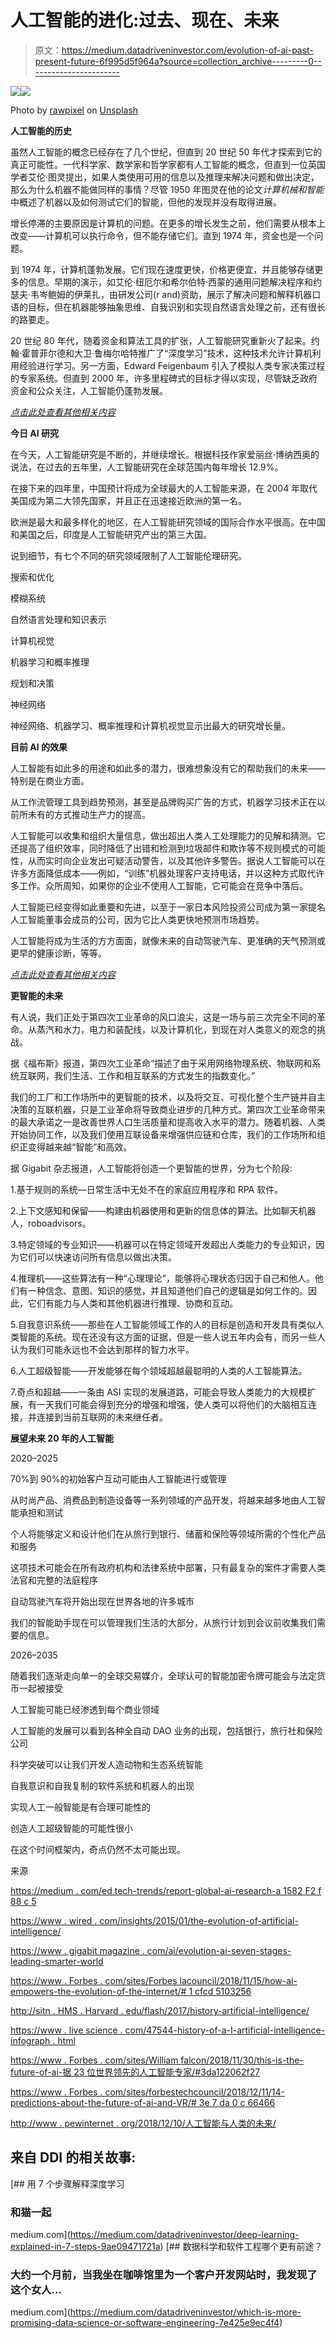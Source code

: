 # 人工智能的进化:过去、现在、未来

> 原文：<https://medium.datadriveninvestor.com/evolution-of-ai-past-present-future-6f995d5f964a?source=collection_archive---------0----------------------->

[![](img/e7be347bd3cd8a8c2ef3505101efd2fb.png)](http://www.track.datadriveninvestor.com/1B9E)![](img/246f32ad1939b45aa78ab893b79119eb.png)

Photo by [rawpixel](https://unsplash.com/@rawpixel?utm_source=medium&utm_medium=referral) on [Unsplash](https://unsplash.com?utm_source=medium&utm_medium=referral)

**人工智能的历史**

虽然人工智能的概念已经存在了几个世纪，但直到 20 世纪 50 年代才探索到它的真正可能性。一代科学家、数学家和哲学家都有人工智能的概念，但直到一位英国学者艾伦·图灵提出，如果人类使用可用的信息以及推理来解决问题和做出决定，那么为什么机器不能做同样的事情？尽管 1950 年图灵在他的论文*计算机械和智能*中概述了机器以及如何测试它们的智能，但他的发现并没有取得进展。

增长停滞的主要原因是计算机的问题。在更多的增长发生之前，他们需要从根本上改变——计算机可以执行命令，但不能存储它们。直到 1974 年，资金也是一个问题。

到 1974 年，计算机蓬勃发展。它们现在速度更快，价格更便宜，并且能够存储更多的信息。早期的演示，如艾伦·纽厄尔和希尔伯特·西蒙的通用问题解决程序和约瑟夫·韦岑鲍姆的伊莱扎，由研发公司(r and)资助，展示了解决问题和解释机器口语的目标，但在机器能够抽象思维、自我识别和实现自然语言处理之前，还有很长的路要走。

20 世纪 80 年代，随着资金和算法工具的扩张，人工智能研究重新火了起来。约翰·霍普菲尔德和大卫·鲁梅尔哈特推广了“深度学习”技术，这种技术允许计算机利用经验进行学习。另一方面，Edward Feigenbaum 引入了模拟人类专家决策过程的专家系统。但直到 2000 年，许多里程碑式的目标才得以实现，尽管缺乏政府资金和公众关注，人工智能仍蓬勃发展。

[*点击此处查看其他相关内容*](https://intelligentautomationcanada.iqpc.com/downloads/artificial-intelligence-the-solution-to-your-business-problems?utm_source=howtosolveatoxicworkplace&utm_medium=ad&utm_campaign=10000.002-external-ad&utm_term=howtosolveatoxicworkplace&utm_content=text&mac=medium_aguis&disc=medium_aguis)

**今日 AI 研究**

在今天，人工智能研究是不断的，并继续增长。根据科技作家爱丽丝·博纳西奥的说法，在过去的五年里，人工智能研究在全球范围内每年增长 12.9%。

在接下来的四年里，中国预计将成为全球最大的人工智能来源，在 2004 年取代美国成为第二大领先国家，并且正在迅速接近欧洲的第一名。

欧洲是最大和最多样化的地区，在人工智能研究领域的国际合作水平很高。在中国和美国之后，印度是人工智能研究产出的第三大国。

说到细节，有七个不同的研究领域限制了人工智能伦理研究。

搜索和优化

模糊系统

自然语言处理和知识表示

计算机视觉

机器学习和概率推理

规划和决策

神经网络

神经网络、机器学习、概率推理和计算机视觉显示出最大的研究增长量。

**目前 AI 的效果**

人工智能有如此多的用途和如此多的潜力，很难想象没有它的帮助我们的未来——特别是在商业方面。

从工作流管理工具到趋势预测，甚至是品牌购买广告的方式，机器学习技术正在以前所未有的方式推动生产力的提高。

人工智能可以收集和组织大量信息，做出超出人类人工处理能力的见解和猜测。它还提高了组织效率，同时降低了出错和检测到垃圾邮件和欺诈等不规则模式的可能性，从而实时向企业发出可疑活动警告，以及其他许多警告。据说人工智能可以在许多方面降低成本——例如，“训练”机器处理客户支持电话，并以这种方式取代许多工作。众所周知，如果你的企业不使用人工智能，它可能会在竞争中落后。

人工智能已经变得如此重要和先进，以至于一家日本风险投资公司成为第一家提名人工智能董事会成员的公司，因为它比人类更快地预测市场趋势。

人工智能将成为生活的方方面面，就像未来的自动驾驶汽车、更准确的天气预测或更早的健康诊断，等等。

[*点击此处查看其他相关内容*](https://intelligentautomationcanada.iqpc.com/downloads/artificial-intelligence-the-solution-to-your-business-problems?utm_source=howtosolveatoxicworkplace&utm_medium=ad&utm_campaign=10000.002-external-ad&utm_term=howtosolveatoxicworkplace&utm_content=text&mac=medium_aguis&disc=medium_aguis)

**更智能的未来**

有人说，我们正处于第四次工业革命的风口浪尖，这是一场与前三次完全不同的革命。从蒸汽和水力，电力和装配线，以及计算机化，到现在对人类意义的观念的挑战。

据《福布斯》报道，第四次工业革命“描述了由于采用网络物理系统、物联网和系统互联网，我们生活、工作和相互联系的方式发生的指数变化。”

我们的工厂和工作场所中的更智能的技术，以及将交互、可视化整个生产链并自主决策的互联机器，只是工业革命将导致商业进步的几种方式。第四次工业革命带来的最大承诺之一是改善世界人口生活质量和提高收入水平的潜力。随着机器、人类开始协同工作，以及我们使用互联设备来增强供应链和仓库，我们的工作场所和组织正变得越来越“智能”和高效。

据 Gigabit 杂志报道，人工智能将创造一个更智能的世界，分为七个阶段:

1.基于规则的系统—日常生活中无处不在的家庭应用程序和 RPA 软件。

2.上下文感知和保留——构建由机器使用和更新的信息体的算法。比如聊天机器人，roboadvisors。

3.特定领域的专业知识——机器可以在特定领域开发超出人类能力的专业知识，因为它们可以快速访问所有信息以做出决策。

4.推理机——这些算法有一种“心理理论”，能够将心理状态归因于自己和他人。他们有一种信念、意图、知识的感觉，并且知道他们自己的逻辑是如何工作的。因此，它们有能力与人类和其他机器进行推理、协商和互动。

5.自我意识系统——那些在人工智能领域工作的人的目标是创造和开发具有类似人类智能的系统。现在还没有这方面的证据，但是一些人说五年内会有，而另一些人认为我们可能永远也不会达到那样的智力水平。

6.人工超级智能——开发能够在每个领域超越最聪明的人类的人工智能算法。

7.奇点和超越——一条由 ASI 实现的发展道路，可能会导致人类能力的大规模扩展，有一天我们可能会得到充分的增强和增强，使人类可以将他们的大脑相互连接，并连接到当前互联网的未来继任者。

**展望未来 20 年的人工智能**

2020–2025

70%到 90%的初始客户互动可能由人工智能进行或管理

从时尚产品、消费品到制造设备等一系列领域的产品开发，将越来越多地由人工智能承担和测试

个人将能够定义和设计他们在从旅行到银行、储蓄和保险等领域所需的个性化产品和服务

这项技术可能会在所有政府机构和法律系统中部署，只有最复杂的案件才需要人类法官和完整的法庭程序

自动驾驶汽车将开始出现在世界各地的许多城市

我们的智能助手现在可以管理我们生活的大部分，从旅行计划到会议前收集我们需要的信息。

2026–2035

随着我们逐渐走向单一的全球交易媒介，全球认可的智能加密令牌可能会与法定货币一起被接受

人工智能可能已经渗透到每个商业领域

人工智能的发展可以看到各种全自动 DAO 业务的出现，包括银行，旅行社和保险公司

科学突破可以让我们开发人造动物和生态系统智能

自我意识和自我复制的软件系统和机器人的出现

实现人工一般智能是有合理可能性的

创造人工超级智能的可能性很小

在这个时间框架内，奇点仍然不太可能出现。

来源

[https://medium . com/ed tech-trends/report-global-ai-research-a 1582 F2 f 88 c 5](https://medium.com/edtech-trends/report-global-ai-research-a1582f2f88c5)

[https://www . wired . com/insights/2015/01/the-evolution-of-artificial-intelligence/](https://www.wired.com/insights/2015/01/the-evolution-of-artificial-intelligence/)

[https://www . gigabit magazine . com/ai/evolution-ai-seven-stages-leading-smarter-world](https://www.gigabitmagazine.com/ai/evolution-ai-seven-stages-leading-smarter-world)

[https://www . Forbes . com/sites/Forbes lacouncil/2018/11/15/how-ai-empowers-the-evolution-of-the-internet/# 1 cfcd 5103256](https://www.forbes.com/sites/forbeslacouncil/2018/11/15/how-ai-empowers-the-evolution-of-the-internet/#1cfcd5103256)

[http://sitn . HMS . Harvard . edu/flash/2017/history-artificial-intelligence/](http://sitn.hms.harvard.edu/flash/2017/history-artificial-intelligence/)

[https://www . live science . com/47544-history-of-a-I-artificial-intelligence-infograph . html](https://www.livescience.com/47544-history-of-a-i-artificial-intelligence-infographic.html)

[https://www . Forbes . com/sites/William falcon/2018/11/30/this-is-the-future-of-ai-据 23 位世界领先的人工智能专家/#3da122062f27](https://www.forbes.com/sites/williamfalcon/2018/11/30/this-is-the-future-of-ai-according-to-23-world-leading-ai-experts/#3da122062f27)

[https://www . Forbes . com/sites/forbestechcouncil/2018/12/11/14-predictions-about-the-future-of-ai-and-VR/# 3e 7 da 0 c 66466](https://www.forbes.com/sites/forbestechcouncil/2018/12/11/14-predictions-about-the-future-of-ai-and-vr/#3e7da0c66466)

[http://www . pewinternet . org/2018/12/10/人工智能与人类的未来/](http://www.pewinternet.org/2018/12/10/artificial-intelligence-and-the-future-of-humans/)

## 来自 DDI 的相关故事:

[](https://medium.com/datadriveninvestor/deep-learning-explained-in-7-steps-9ae09471721a) [## 用 7 个步骤解释深度学习

### 和猫一起

medium.com](https://medium.com/datadriveninvestor/deep-learning-explained-in-7-steps-9ae09471721a) [](https://medium.com/datadriveninvestor/which-is-more-promising-data-science-or-software-engineering-7e425e9ec4f4) [## 数据科学和软件工程哪个更有前途？

### 大约一个月前，当我坐在咖啡馆里为一个客户开发网站时，我发现了这个女人…

medium.com](https://medium.com/datadriveninvestor/which-is-more-promising-data-science-or-software-engineering-7e425e9ec4f4)
